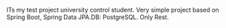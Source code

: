 ITs my test project university control student. Very simple project based on Spring Boot, Spring Data JPA.DB: PostgreSQL.
 Only Rest.